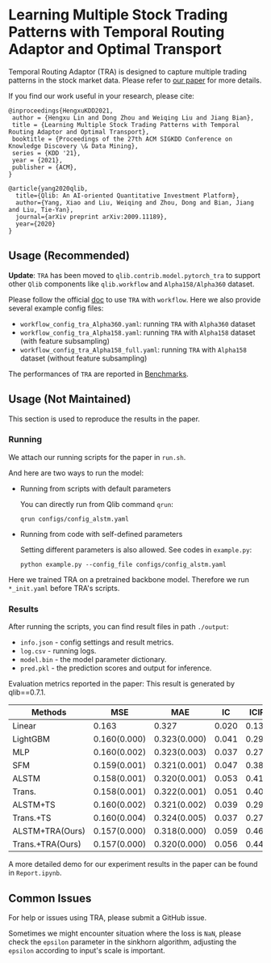 # Learning Multiple Stock Trading Patterns with Temporal Routing Adaptor and Optimal Transport

Temporal Routing Adaptor (TRA) is designed to capture multiple trading patterns in the stock market data. Please refer to [our paper](http://arxiv.org/abs/2106.12950) for more details.

If you find our work useful in your research, please cite:
```
@inproceedings{HengxuKDD2021,
 author = {Hengxu Lin and Dong Zhou and Weiqing Liu and Jiang Bian},
 title = {Learning Multiple Stock Trading Patterns with Temporal Routing Adaptor and Optimal Transport},
 booktitle = {Proceedings of the 27th ACM SIGKDD Conference on Knowledge Discovery \& Data Mining},
 series = {KDD '21},
 year = {2021},
 publisher = {ACM},
}

@article{yang2020qlib,
  title={Qlib: An AI-oriented Quantitative Investment Platform},
  author={Yang, Xiao and Liu, Weiqing and Zhou, Dong and Bian, Jiang and Liu, Tie-Yan},
  journal={arXiv preprint arXiv:2009.11189},
  year={2020}
}
```

## Usage (Recommended)

**Update**: `TRA` has been moved to `qlib.contrib.model.pytorch_tra` to support other `Qlib` components like  `qlib.workflow` and `Alpha158/Alpha360` dataset.

Please follow the official [doc](https://qlib.readthedocs.io/en/latest/component/workflow.html) to use `TRA` with `workflow`. Here we also provide several example config files:

- `workflow_config_tra_Alpha360.yaml`: running `TRA` with `Alpha360` dataset
- `workflow_config_tra_Alpha158.yaml`: running `TRA` with `Alpha158` dataset (with feature subsampling)
- `workflow_config_tra_Alpha158_full.yaml`: running `TRA` with `Alpha158` dataset (without feature subsampling)

The performances of `TRA` are reported in [Benchmarks](https://github.com/microsoft/qlib/tree/main/examples/benchmarks).

## Usage (Not Maintained)

This section is used to reproduce the results in the paper.

### Running

We attach our running scripts for the paper in `run.sh`.

And here are two ways to run the model:

* Running from scripts with default parameters

  You can directly run from Qlib command `qrun`:
  ```
  qrun configs/config_alstm.yaml
  ```

* Running from code with self-defined parameters

  Setting different parameters is also allowed. See codes in `example.py`:
  ```
  python example.py --config_file configs/config_alstm.yaml
  ```

Here we trained TRA on a pretrained backbone model. Therefore we run `*_init.yaml` before TRA's scripts.

### Results

After running the scripts, you can find result files in path `./output`:

* `info.json` - config settings and result metrics.
* `log.csv` - running logs.
* `model.bin` - the model parameter dictionary.
* `pred.pkl` - the prediction scores and output for inference.

Evaluation metrics reported in the paper:
This result is generated by qlib==0.7.1.

| Methods | MSE| MAE| IC | ICIR | AR | AV | SR | MDD |
|-------|-------|------|-----|-----|-----|-----|-----|-----|
|Linear|0.163|0.327|0.020|0.132|-3.2%|16.8%|-0.191|32.1%|
|LightGBM|0.160(0.000)|0.323(0.000)|0.041|0.292|7.8%|15.5%|0.503|25.7%|
|MLP|0.160(0.002)|0.323(0.003)|0.037|0.273|3.7%|15.3%|0.264|26.2%|
|SFM|0.159(0.001)	|0.321(0.001)	|0.047	|0.381	|7.1%	|14.3%	|0.497	|22.9%|
|ALSTM|0.158(0.001)	|0.320(0.001)	|0.053	|0.419	|12.3%	|13.7%	|0.897	|20.2%|
|Trans.|0.158(0.001)	|0.322(0.001)	|0.051	|0.400	|14.5%	|14.2%	|1.028	|22.5%|
|ALSTM+TS|0.160(0.002)	|0.321(0.002)	|0.039	|0.291	|6.7%	|14.6%	|0.480|22.3%|
|Trans.+TS|0.160(0.004)	|0.324(0.005)	|0.037	|0.278	|10.4%	|14.7%	|0.722	|23.7%|
|ALSTM+TRA(Ours)|0.157(0.000)	|0.318(0.000)	|0.059	|0.460	|12.4%	|14.0%	|0.885	|20.4%|
|Trans.+TRA(Ours)|0.157(0.000)	|0.320(0.000)	|0.056	|0.442	|16.1%	|14.2%	|1.133	|23.1%|

A more detailed demo for our experiment results in the paper can be found in `Report.ipynb`.

## Common Issues

For help or issues using TRA, please submit a GitHub issue.

Sometimes we might encounter situation where the loss is `NaN`, please check the `epsilon` parameter in the sinkhorn algorithm, adjusting the `epsilon` according to input's scale is important.
